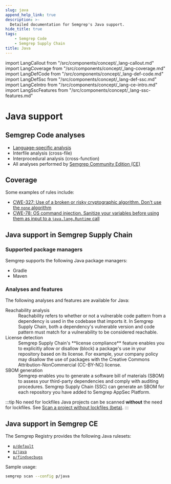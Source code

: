 ```yaml
---
slug: java
append_help_link: true
description: >-
  Detailed documentation for Semgrep's Java support. 
hide_title: true
tags:
    - Semgrep Code
    - Semgrep Supply Chain
title: Java
---
```


import LangCallout from "/src/components/concept/_lang-callout.md"
import LangCoverage from "/src/components/concept/_lang-coverage.md"
import LangDefCode from "/src/components/concept/_lang-def-code.md"
import LangDefSsc from "/src/components/concept/_lang-def-ssc.md"
import LangCeIntro from "/src/components/concept/_lang-ce-intro.md"
import LangSscFeatures from "/src/components/concept/_lang-ssc-features.md"

# Java support

<LangCallout name="Java" />

## Semgrep Code analyses

* [Language-specific analysis](/semgrep-code/java)
* Interfile analysis (cross-file)
* Interprocedural analysis (cross-function)
* All analyses performed by [Semgrep Community Edition (CE)](#java-support-in-semgrep-ce)

## Coverage 

<LangCoverage />

Some examples of rules include:

- [<i class="fas fa-external-link fa-xs"></i> CWE-327: Use of a broken or risky cryptographic algorithm. Don't use the `none` algorithm](https://semgrep.dev/playground/r/java.java-jwt.security.jwt-none-alg.java-jwt-none-alg?editorMode=advanced)
- [<i class="fas fa-external-link fa-xs"></i> CWE-78: OS command injection. Sanitize your variables before using them as input to a `java.lang.Runtime` call](https://semgrep.dev/playground/r/java.lang.security.audit.command-injection-formatted-runtime-call.command-injection-formatted-runtime-call?editorMode=advanced)

## Java support in Semgrep Supply Chain

<LangDefSsc />

### Supported package managers

Semgrep supports the following Java package managers:

- Gradle
- Maven

### Analyses and features

The following analyses and features are available for Java:

<dl>
<dt>Reachability analysis</dt>
<dd>
Reachability refers to whether or not a vulnerable code pattern from a dependency is used in the codebase that imports it. In Semgrep Supply Chain, both a dependency's vulnerable version and code pattern must match for a vulnerability to be considered reachable.
</dd>
<dt>License detection</dt>
<dd>
Semgrep Supply Chain's **license compliance** feature enables you to explicitly allow or disallow (block) a package's use in your repository based on its license. For example, your company policy may disallow the use of packages with the Creative Commons Attribution-NonCommercial (CC-BY-NC) license.
</dd>
<dt>SBOM generation</dt>
<dd>
Semgrep enables you to generate a software bill of materials (SBOM) to assess your third-party dependencies and comply with auditing procedures. Semgrep Supply Chain (SSC) can generate an SBOM for each repository you have added to Semgrep AppSec Platform.
</dd>
</dl>

:::tip No need for lockfiles
Java projects can be scanned **without** the need for lockfiles. See [Scan a project without lockfiles (beta)](/semgrep-supply-chain/getting-started#scan-a-project-without-lockfiles-beta).
:::

## Java support in Semgrep CE

<LangCeIntro />

The Semgrep Registry provides the following Java rulesets:

- [<i class="fas fa-external-link fa-xs"></i> `p/default`](https://semgrep.dev/p/default)
- [<i class="fas fa-external-link fa-xs"></i> `p/java`](https://semgrep.dev/p/java)
- [<i class="fas fa-external-link fa-xs"></i> `p/findsecbugs`](https://semgrep.dev/p/findsecbugs)

<!-- config
- [<i class="fas fa-external-link fa-xs"></i> `p/trailofbits`](https://semgrep.dev/p/trailofbits)
- [<i class="fas fa-external-link fa-xs"></i> `p/gitlab`](https://semgrep.dev/p/gitlab)
-->
Sample usage:

```bash
semgrep scan --config p/java
```
